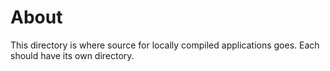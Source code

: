 About
=====

This directory is where source for locally compiled applications goes. Each should have its own directory.
